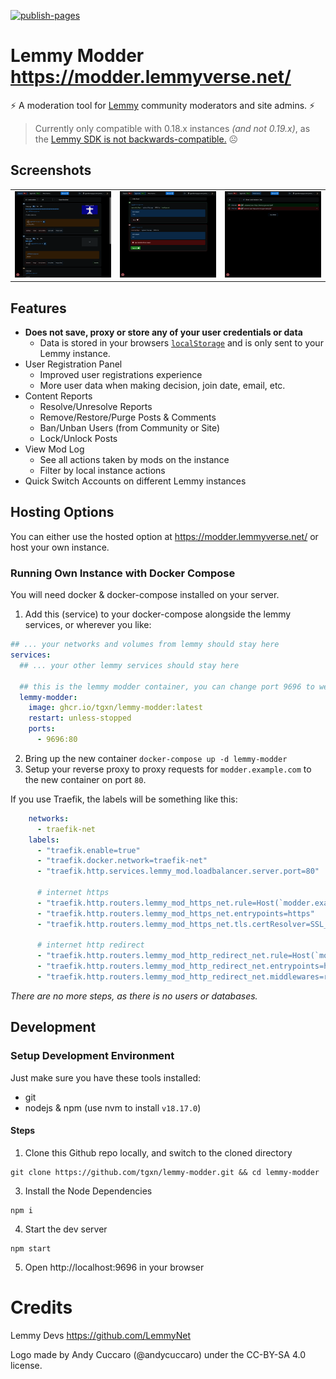 [![publish-pages](https://github.com/tgxn/lemmy-modder/actions/workflows/publish-pages-main.yaml/badge.svg)](https://github.com/tgxn/lemmy-modder/actions/workflows/publish-pages-main.yaml)

# Lemmy Modder https://modder.lemmyverse.net/ 

⚡ A moderation tool for [Lemmy](https://github.com/LemmyNet/lemmy) community moderators and site admins. ⚡

 > Currently only compatible with 0.18.x instances _(and not 0.19.x)_, as the [Lemmy SDK is not backwards-compatible.](https://github.com/LemmyNet/lemmy-js-client/issues/194) ☹

## Screenshots
| | | |
| --- | --- | --- |
| ![Reports](./docs/image/reports.png) | ![Registrations](./docs/image/registrations.png) | ![Mod Log](./docs/image/modlog.png) |

## Features
- **Does not save, proxy or store any of your user credentials or data**
  - Data is stored in your browsers [`localStorage`](https://developer.mozilla.org/en-US/docs/Web/API/Window/localStorage) and is only sent to your Lemmy instance.
- User Registration Panel
    - Improved user registrations experience
    - More user data when making decision, join date, email, etc.
- Content Reports
    - Resolve/Unresolve Reports
    - Remove/Restore/Purge Posts & Comments
    - Ban/Unban Users (from Community or Site)
    - Lock/Unlock Posts
- View Mod Log
    - See all actions taken by mods on the instance
    - Filter by local instance actions
- Quick Switch Accounts on different Lemmy instances


## Hosting Options

You can either use the hosted option at https://modder.lemmyverse.net/ or host your own instance.

### Running Own Instance with Docker Compose

You will need docker & docker-compose installed on your server.


1. Add this (service) to your docker-compose alongside the lemmy services, or wherever you like:
```yaml
## ... your networks and volumes from lemmy should stay here
services:
  ## ... your other lemmy services should stay here

  ## this is the lemmy modder container, you can change port 9696 to wehatever you like
  lemmy-modder:
    image: ghcr.io/tgxn/lemmy-modder:latest
    restart: unless-stopped
    ports:
      - 9696:80
```
2. Bring up the new container `docker-compose up -d lemmy-modder`
3. Setup your reverse proxy to proxy requests for `modder.example.com` to the new container on port `80`.

If you use Traefik, the labels will be something like this:
```yaml
    networks:
      - traefik-net
    labels:
      - "traefik.enable=true"
      - "traefik.docker.network=traefik-net"
      - "traefik.http.services.lemmy_mod.loadbalancer.server.port=80"

      # internet https
      - "traefik.http.routers.lemmy_mod_https_net.rule=Host(`modder.example.com`)"
      - "traefik.http.routers.lemmy_mod_https_net.entrypoints=https"
      - "traefik.http.routers.lemmy_mod_https_net.tls.certResolver=SSL_RESOLVER"

      # internet http redirect
      - "traefik.http.routers.lemmy_mod_http_redirect_net.rule=Host(`modder.example.com`)"
      - "traefik.http.routers.lemmy_mod_http_redirect_net.entrypoints=http"
      - "traefik.http.routers.lemmy_mod_http_redirect_net.middlewares=redirect_https@file"
```


_There are no more steps, as there is no users or databases._

## Development

### Setup Development Environment

Just make sure you have these tools installed:
- git
- nodejs & npm (use nvm to install `v18.17.0`)

#### Steps 

1. Clone this Github repo locally, and switch to the cloned directory
```
git clone https://github.com/tgxn/lemmy-modder.git && cd lemmy-modder
```
3. Install the Node Dependencies 
```
npm i
```
4. Start the dev server
```
npm start
```
5. Open http://localhost:9696 in your browser

# Credits

Lemmy  Devs https://github.com/LemmyNet

Logo made by Andy Cuccaro (@andycuccaro) under the CC-BY-SA 4.0 license.

